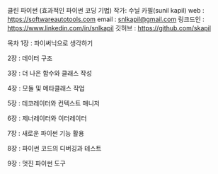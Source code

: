 클린 파이썬 (효과적인 파이썬 코딩 기법)
작가: 수닐 카필(sunil kapil)
web : https://softwareautotools.com
email : snlkapil@gmail.com
링크드인 : https://www.linkedin.com/in/snlkapil
깃허브 : https://github.com/skapil

목차 
1장 : 파이써닉으로 생각하기

2장 : 데이터 구조

3장 : 더 나은 함수와 클래스 작성

4장 : 모듈 및 메타클래스 작업

5장 : 데코레이터와 컨텍스트 매니저

6장 : 제너레이터와 이터레이터

7장 : 새로운 파이썬 기능 활용

8장 : 파이썬 코드의 디버깅과 테스트

9장 : 멋진 파이썬 도구

